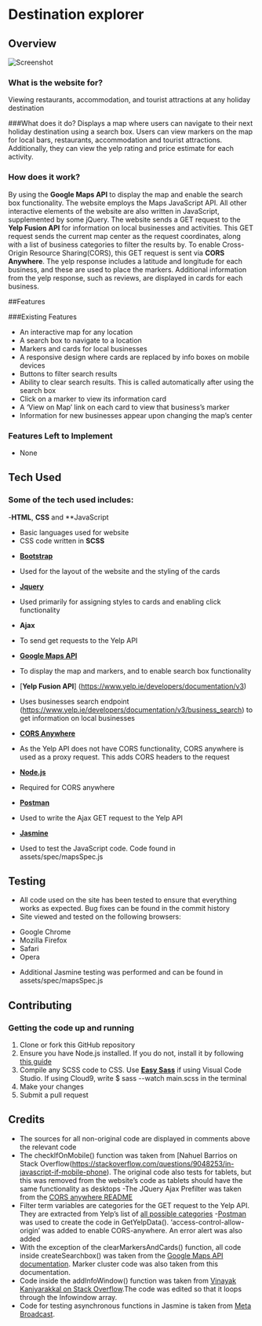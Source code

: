 # Destination explorer 

## Overview
![Screenshot](https://snag.gy/H6nIPV.jpg)

### What is the website for?
Viewing restaurants, accommodation, and tourist attractions at any holiday destination

###What does it do?
Displays a map where users can navigate to their next holiday destination using a search box. Users can view markers on the map for local bars, restaurants, accommodation and tourist attractions. Additionally, they can view the yelp rating and price estimate for each activity. 

### How does it work?
By using the **Google Maps API** to display the map and enable the search box functionality. The website employs the Maps JavaScript API. All other interactive elements of the website are also written in JavaScript, supplemented by some jQuery. The website sends a GET request to the **Yelp Fusion API** for information on local businesses and activities. This GET request sends the current map center as the request coordinates, along with a list of business categories to filter the results by. To enable Cross-Origin Resource Sharing(CORS), this GET request is sent via **CORS Anywhere**.  The yelp response includes a latitude and longitude for each business, and these are used to place the markers. Additional information from the yelp response, such as reviews, are displayed in cards for each business.

##Features

###Existing Features
- An interactive map for any location
- A search box to navigate to a location 
- Markers and cards for local businesses 
- A responsive design where cards are replaced by info boxes on mobile devices
- Buttons to filter search results 
- Ability to clear search results. This is called automatically after using the search box
- Click on a marker to view its information card
- A ‘View on Map’ link on each card to view that business’s marker
- Information for new businesses appear upon changing the map’s center

### Features Left to Implement
- None

## Tech Used

### Some of the tech used includes:
-**HTML**, **CSS** and **JavaScript
* Basic languages used for website
* CSS code written in **SCSS**
- [**Bootstrap**](http://getbootstrap.com/)
* Used for the layout of the website and the styling of the cards
- [**Jquery**](https://jquery.com)
* Used primarily for assigning styles to cards and enabling click functionality 
- **Ajax**
* To send get requests to the Yelp API
- [**Google Maps API**](https://cloud.google.com/maps-platform/)
* To display the map and markers, and to enable search box functionality 
- [**Yelp Fusion API**] (https://www.yelp.ie/developers/documentation/v3)
* Uses businesses search endpoint (https://www.yelp.ie/developers/documentation/v3/business_search) to get information on local businesses
- [**CORS Anywhere**](https://github.com/Rob--W/cors-anywhere)
* As the Yelp API does not have CORS functionality, CORS anywhere is used as a proxy request. This adds CORS headers to the request
- [**Node.js**](https://nodejs.org/en/)
* Required for CORS anywhere
- [**Postman**](https://www.getpostman.com/)
* Used to write the Ajax GET request to the Yelp API
- [**Jasmine**](https://jasmine.github.io/)
* Used to test the JavaScript code. Code found in assets/spec/mapsSpec.js


## Testing
- All code used on the site has been tested to ensure that everything works as expected. Bug fixes can be found in the commit history
- Site viewed and tested on the following browsers:
* Google Chrome
* Mozilla Firefox
* Safari 
* Opera
- Additional Jasmine testing was performed and can be found in assets/spec/mapsSpec.js

## Contributing

### Getting the code up and running 
1. Clone or fork this GitHub repository 
2. Ensure you have Node.js installed. If you do not, install it by following [this guide](https://nodejs.org/en/)
3. Compile any SCSS code to CSS. Use [**Easy Sass**](https://marketplace.visualstudio.com/items?itemName=spook.easysass) if using Visual Code Studio. If using Cloud9, write $ sass --watch main.scss in the terminal
4. Make your changes
5. Submit a pull request 

## Credits
- The sources for all non-original code are displayed in comments above the relevant code
- The checkIfOnMobile() function was taken from [Nahuel Barrios on Stack Overflow(https://stackoverflow.com/questions/9048253/in-javascript-if-mobile-phone). The original code also tests for tablets, but this was removed from the website’s code as tablets should have the same functionality as desktops
-The JQuery Ajax Prefilter was taken from the [CORS anywhere README](https://github.com/Rob--W/cors-anywhere/blob/master/README.md)
- Filter term variables are categories for the GET request to the Yelp API. They are extracted from Yelp’s list of [all possible categories](https://www.yelp.com/developers/documentation/v3/all_category_list)
-[Postman](https://www.getpostman.com/) was used to create the code in GetYelpData(). ‘access-control-allow-origin’ was added to enable CORS-anywhere. An error alert was also added
- With the exception of the clearMarkersAndCards() function, all code inside createSearchbox() was taken from the [Google Maps API documentation](https://developers.google.com/maps/documentation/javascript/examples/places-searchbox). Marker cluster code was also taken from this documentation.
- Code inside the addInfoWindow() function was taken from [Vinayak Kaniyarakkal on Stack Overflow](https://stackoverflow.com/questions/11106671/google-maps-api-multiple-markers-with-infowindows).The code was edited so that it loops through the Infowindow array.
- Code for testing asynchronous functions in Jasmine is taken from [Meta Broadcast](https://metabroadcast.com/blog/asynchronous-testing-with-jasmine).